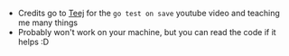 * Credits go to [Teej](https://www.youtube.com/@teej_dv) for the `go test on save` youtube video and teaching me many things
* Probably won't work on your machine, but you can read the code if it helps :D

